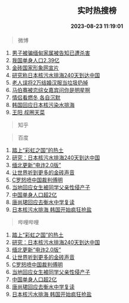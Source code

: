 <div align="center"><h2>实时热搜榜</h2><h4>2023-08-23 11:19:01</h4></div>

> 微博  

1. [男子被骗缅甸家属被告知已遭杀害](https://s.weibo.com/weibo?q=%23%E7%94%B7%E5%AD%90%E8%A2%AB%E9%AA%97%E7%BC%85%E7%94%B8%E5%AE%B6%E5%B1%9E%E8%A2%AB%E5%91%8A%E7%9F%A5%E5%B7%B2%E9%81%AD%E6%9D%80%E5%AE%B3%23&t=31&band_rank=1&Refer=top)<br />
2. [我国单身人口2.39亿](https://s.weibo.com/weibo?q=%23%E6%88%91%E5%9B%BD%E5%8D%95%E8%BA%AB%E4%BA%BA%E5%8F%A32.39%E4%BA%BF%23&t=31&band_rank=2&Refer=top)<br />
3. [金砖国家形象网宣片](https://s.weibo.com/weibo?q=%23%E9%87%91%E7%A0%96%E5%9B%BD%E5%AE%B6%E5%BD%A2%E8%B1%A1%E7%BD%91%E5%AE%A3%E7%89%87%23&t=31&band_rank=3&Refer=top)<br />
4. [研究称日本核污水排海240天到达中国](https://s.weibo.com/weibo?q=%23%E7%A0%94%E7%A9%B6%E7%A7%B0%E6%97%A5%E6%9C%AC%E6%A0%B8%E6%B1%A1%E6%B0%B4%E6%8E%92%E6%B5%B7240%E5%A4%A9%E5%88%B0%E8%BE%BE%E4%B8%AD%E5%9B%BD%23&t=31&band_rank=4&Refer=top)<br />
5. [老人误将2万结婚汉服当垃圾扔掉](https://s.weibo.com/weibo?q=%23%E8%80%81%E4%BA%BA%E8%AF%AF%E5%B0%862%E4%B8%87%E7%BB%93%E5%A9%9A%E6%B1%89%E6%9C%8D%E5%BD%93%E5%9E%83%E5%9C%BE%E6%89%94%E6%8E%89%23&t=31&band_rank=5&Refer=top)<br />
6. [马伯骞被恋综女嘉宾问你是明星啊](https://s.weibo.com/weibo?q=%23%E9%A9%AC%E4%BC%AF%E9%AA%9E%E8%A2%AB%E6%81%8B%E7%BB%BC%E5%A5%B3%E5%98%89%E5%AE%BE%E9%97%AE%E4%BD%A0%E6%98%AF%E6%98%8E%E6%98%9F%E5%95%8A%23&t=31&band_rank=6&Refer=top)<br />
7. [情侣看燃冬 各自沉默](https://s.weibo.com/weibo?q=%E6%83%85%E4%BE%A3%E7%9C%8B%E7%87%83%E5%86%AC%20%E5%90%84%E8%87%AA%E6%B2%89%E9%BB%98&t=31&band_rank=7&Refer=top)<br />
8. [韩国回应日本核污染水排海](https://s.weibo.com/weibo?q=%23%E9%9F%A9%E5%9B%BD%E5%9B%9E%E5%BA%94%E6%97%A5%E6%9C%AC%E6%A0%B8%E6%B1%A1%E6%9F%93%E6%B0%B4%E6%8E%92%E6%B5%B7%23&t=31&band_rank=8&Refer=top)<br />
9. [王阳 叔圈天菜](https://s.weibo.com/weibo?q=%E7%8E%8B%E9%98%B3%20%E5%8F%94%E5%9C%88%E5%A4%A9%E8%8F%9C&t=31&band_rank=9&Refer=top)<br />

> 知乎  


> 百度  

1. [踏上“彩虹之国”的热土](https://www.baidu.com/s?wd=%E8%B8%8F%E4%B8%8A%E2%80%9C%E5%BD%A9%E8%99%B9%E4%B9%8B%E5%9B%BD%E2%80%9D%E7%9A%84%E7%83%AD%E5%9C%9F&sa=fyb_news&rsv_dl=fyb_news)<br />
2. [研究：日本核污水排海240天到达中国](https://www.baidu.com/s?wd=%E7%A0%94%E7%A9%B6%EF%BC%9A%E6%97%A5%E6%9C%AC%E6%A0%B8%E6%B1%A1%E6%B0%B4%E6%8E%92%E6%B5%B7240%E5%A4%A9%E5%88%B0%E8%BE%BE%E4%B8%AD%E5%9B%BD&sa=fyb_news&rsv_dl=fyb_news)<br />
3. [缅北更新“电诈2.0版”](https://www.baidu.com/s?wd=%E7%BC%85%E5%8C%97%E6%9B%B4%E6%96%B0%E2%80%9C%E7%94%B5%E8%AF%882.0%E7%89%88%E2%80%9D&sa=fyb_news&rsv_dl=fyb_news)<br />
4. [让世界听到更多的金砖声音](https://www.baidu.com/s?wd=%E8%AE%A9%E4%B8%96%E7%95%8C%E5%90%AC%E5%88%B0%E6%9B%B4%E5%A4%9A%E7%9A%84%E9%87%91%E7%A0%96%E5%A3%B0%E9%9F%B3&sa=fyb_news&rsv_dl=fyb_news)<br />
5. [C罗怒喷中国裁判傅明](https://www.baidu.com/s?wd=C%E7%BD%97%E6%80%92%E5%96%B7%E4%B8%AD%E5%9B%BD%E8%A3%81%E5%88%A4%E5%82%85%E6%98%8E&sa=fyb_news&rsv_dl=fyb_news)<br />
6. [当地回应女生被同学父亲性侵产子](https://www.baidu.com/s?wd=%E5%BD%93%E5%9C%B0%E5%9B%9E%E5%BA%94%E5%A5%B3%E7%94%9F%E8%A2%AB%E5%90%8C%E5%AD%A6%E7%88%B6%E4%BA%B2%E6%80%A7%E4%BE%B5%E4%BA%A7%E5%AD%90&sa=fyb_news&rsv_dl=fyb_news)<br />
7. [中国单身人口超2亿](https://www.baidu.com/s?wd=%E4%B8%AD%E5%9B%BD%E5%8D%95%E8%BA%AB%E4%BA%BA%E5%8F%A3%E8%B6%852%E4%BA%BF&sa=fyb_news&rsv_dl=fyb_news)<br />
8. [唐尚珺回应去衡水中学复读](https://www.baidu.com/s?wd=%E5%94%90%E5%B0%9A%E7%8F%BA%E5%9B%9E%E5%BA%94%E5%8E%BB%E8%A1%A1%E6%B0%B4%E4%B8%AD%E5%AD%A6%E5%A4%8D%E8%AF%BB&sa=fyb_news&rsv_dl=fyb_news)<br />
9. [日本核污水排海 韩国开始疯狂抢盐](https://www.baidu.com/s?wd=%E6%97%A5%E6%9C%AC%E6%A0%B8%E6%B1%A1%E6%B0%B4%E6%8E%92%E6%B5%B7+%E9%9F%A9%E5%9B%BD%E5%BC%80%E5%A7%8B%E7%96%AF%E7%8B%82%E6%8A%A2%E7%9B%90&sa=fyb_news&rsv_dl=fyb_news)<br />

> 哔哩哔哩  

1. [踏上“彩虹之国”的热土](https://www.baidu.com/s?wd=%E8%B8%8F%E4%B8%8A%E2%80%9C%E5%BD%A9%E8%99%B9%E4%B9%8B%E5%9B%BD%E2%80%9D%E7%9A%84%E7%83%AD%E5%9C%9F&sa=fyb_news&rsv_dl=fyb_news)<br />
2. [研究：日本核污水排海240天到达中国](https://www.baidu.com/s?wd=%E7%A0%94%E7%A9%B6%EF%BC%9A%E6%97%A5%E6%9C%AC%E6%A0%B8%E6%B1%A1%E6%B0%B4%E6%8E%92%E6%B5%B7240%E5%A4%A9%E5%88%B0%E8%BE%BE%E4%B8%AD%E5%9B%BD&sa=fyb_news&rsv_dl=fyb_news)<br />
3. [缅北更新“电诈2.0版”](https://www.baidu.com/s?wd=%E7%BC%85%E5%8C%97%E6%9B%B4%E6%96%B0%E2%80%9C%E7%94%B5%E8%AF%882.0%E7%89%88%E2%80%9D&sa=fyb_news&rsv_dl=fyb_news)<br />
4. [让世界听到更多的金砖声音](https://www.baidu.com/s?wd=%E8%AE%A9%E4%B8%96%E7%95%8C%E5%90%AC%E5%88%B0%E6%9B%B4%E5%A4%9A%E7%9A%84%E9%87%91%E7%A0%96%E5%A3%B0%E9%9F%B3&sa=fyb_news&rsv_dl=fyb_news)<br />
5. [C罗怒喷中国裁判傅明](https://www.baidu.com/s?wd=C%E7%BD%97%E6%80%92%E5%96%B7%E4%B8%AD%E5%9B%BD%E8%A3%81%E5%88%A4%E5%82%85%E6%98%8E&sa=fyb_news&rsv_dl=fyb_news)<br />
6. [当地回应女生被同学父亲性侵产子](https://www.baidu.com/s?wd=%E5%BD%93%E5%9C%B0%E5%9B%9E%E5%BA%94%E5%A5%B3%E7%94%9F%E8%A2%AB%E5%90%8C%E5%AD%A6%E7%88%B6%E4%BA%B2%E6%80%A7%E4%BE%B5%E4%BA%A7%E5%AD%90&sa=fyb_news&rsv_dl=fyb_news)<br />
7. [中国单身人口超2亿](https://www.baidu.com/s?wd=%E4%B8%AD%E5%9B%BD%E5%8D%95%E8%BA%AB%E4%BA%BA%E5%8F%A3%E8%B6%852%E4%BA%BF&sa=fyb_news&rsv_dl=fyb_news)<br />
8. [唐尚珺回应去衡水中学复读](https://www.baidu.com/s?wd=%E5%94%90%E5%B0%9A%E7%8F%BA%E5%9B%9E%E5%BA%94%E5%8E%BB%E8%A1%A1%E6%B0%B4%E4%B8%AD%E5%AD%A6%E5%A4%8D%E8%AF%BB&sa=fyb_news&rsv_dl=fyb_news)<br />
9. [日本核污水排海 韩国开始疯狂抢盐](https://www.baidu.com/s?wd=%E6%97%A5%E6%9C%AC%E6%A0%B8%E6%B1%A1%E6%B0%B4%E6%8E%92%E6%B5%B7+%E9%9F%A9%E5%9B%BD%E5%BC%80%E5%A7%8B%E7%96%AF%E7%8B%82%E6%8A%A2%E7%9B%90&sa=fyb_news&rsv_dl=fyb_news)<br />
